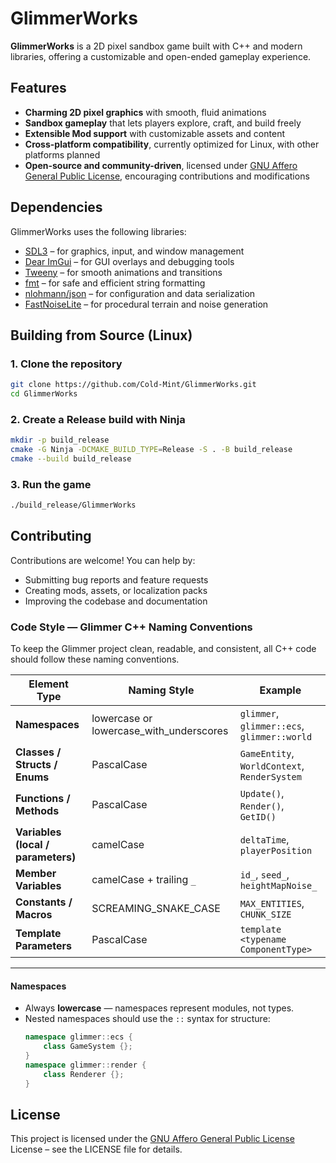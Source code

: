 # GlimmerWorks

**GlimmerWorks** is a 2D pixel sandbox game built with C++ and modern libraries, offering a customizable and open-ended
gameplay experience.

## Features

- **Charming 2D pixel graphics** with smooth, fluid animations
- **Sandbox gameplay** that lets players explore, craft, and build freely
- **Extensible Mod support** with customizable assets and content
- **Cross-platform compatibility**, currently optimized for Linux, with other platforms planned
- **Open-source and community-driven**, licensed under [GNU Affero General Public License](LICENSE), encouraging
  contributions and modifications

## Dependencies

GlimmerWorks uses the following libraries:

- [SDL3](https://github.com/libsdl-org/SDL) – for graphics, input, and window management
- [Dear ImGui](https://github.com/ocornut/imgui) – for GUI overlays and debugging tools
- [Tweeny](https://github.com/mobius3/tweeny) – for smooth animations and transitions
- [fmt](https://github.com/fmtlib/fmt) – for safe and efficient string formatting
- [nlohmann/json](https://github.com/nlohmann/json) – for configuration and data serialization
- [FastNoiseLite](https://github.com/Auburn/FastNoiseLite) – for procedural terrain and noise generation

## Building from Source (Linux)

### 1. Clone the repository

```bash
git clone https://github.com/Cold-Mint/GlimmerWorks.git
cd GlimmerWorks
````

### 2. Create a Release build with Ninja

```bash
mkdir -p build_release
cmake -G Ninja -DCMAKE_BUILD_TYPE=Release -S . -B build_release
cmake --build build_release
```

### 3. Run the game

```bash
./build_release/GlimmerWorks
```

## Contributing

Contributions are welcome! You can help by:

* Submitting bug reports and feature requests
* Creating mods, assets, or localization packs
* Improving the codebase and documentation

### Code Style — Glimmer C++ Naming Conventions

To keep the Glimmer project clean, readable, and consistent, all C++ code should follow these naming conventions.

| Element Type                       | Naming Style                            | Example                                      |
|------------------------------------|-----------------------------------------|----------------------------------------------|
| **Namespaces**                     | lowercase or lowercase_with_underscores | `glimmer`, `glimmer::ecs`, `glimmer::world`  |
| **Classes / Structs / Enums**      | PascalCase                              | `GameEntity`, `WorldContext`, `RenderSystem` |
| **Functions / Methods**            | PascalCase                              | `Update()`, `Render()`, `GetID()`            |
| **Variables (local / parameters)** | camelCase                               | `deltaTime`, `playerPosition`                |
| **Member Variables**               | camelCase + trailing `_`                | `id_`, `seed_`, `heightMapNoise_`            |
| **Constants / Macros**             | SCREAMING_SNAKE_CASE                    | `MAX_ENTITIES`, `CHUNK_SIZE`                 |
| **Template Parameters**            | PascalCase                              | `template <typename ComponentType>`          |

---

#### Namespaces

- Always **lowercase** — namespaces represent modules, not types.
- Nested namespaces should use the `::` syntax for structure:
  ```cpp
  namespace glimmer::ecs {
      class GameSystem {};
  }
  namespace glimmer::render {
      class Renderer {};
  }

## License

This project is licensed under the [GNU Affero General Public License](LICENSE) License – see the LICENSE file for
details.
